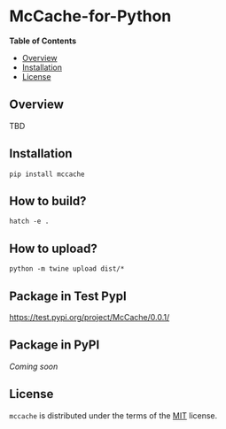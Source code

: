 # McCache-for-Python

**Table of Contents**

- [Overview](#overview)
- [Installation](#installation)
- [License](#license)

## Overview
TBD

## Installation

```console
pip install mccache
```

## How to build?
`hatch -e .`

## How to upload?
`python -m twine upload dist/*`

## Package in Test PypI
https://test.pypi.org/project/McCache/0.0.1/

## Package in PyPI
_Coming soon_

## License

`mccache` is distributed under the terms of the [MIT](https://spdx.org/licenses/MIT.html) license.
